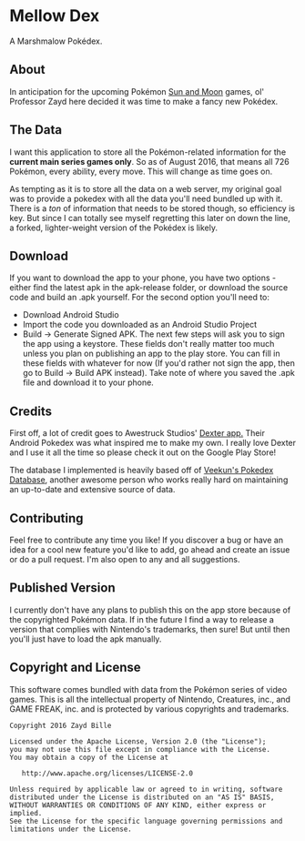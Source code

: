 # Mellow Dex

A Marshmalow Pokédex.

## About
In anticipation for the upcoming Pokémon [Sun and Moon](http://www.serebii.net/sunmoon/) games, ol' Professor Zayd here decided it was time to make a fancy new Pokédex.

## The Data
I want this application to store all the Pokémon-related information for the **current main series games only**. So as of August 2016, that means all 726 Pokémon, every ability, every move. This will change as time goes on.

As tempting as it is to store all the data on a web server, my original goal was to provide a pokedex with all the data you'll need bundled up with it. There is a *ton* of information that needs to be stored though, so efficiency is key. But since I can totally see myself regretting this later on down the line, a forked, lighter-weight version of the Pokédex is likely.

## Download
If you want to download the app to your phone, you have two options - either find the latest apk in the apk-release folder, or download the source code and build an .apk yourself. For the second option you'll need to:
* Download Android Studio
* Import the code you downloaded as an Android Studio Project
* Build -> Generate Signed APK.
The next few steps will ask you to sign the app using a keystore. These fields don't really matter too much unless you plan on publishing an app to the play store. You can fill in these fields with whatever for now (If you'd rather not sign the app, then go to Build -> Build APK instead). Take note of where you saved the .apk file and download it to your phone.

## Credits
First off, a lot of credit goes to Awestruck Studios' [Dexter app.](https://play.google.com/store/apps/details?id=com.awestruckstudios.pkmn&hl=en) Their Android Pokedex was what inspired me to make my own. I really love Dexter and I use it all the time so please check it out on the Google Play Store!

The database I implemented is heavily based off of [Veekun's Pokedex Database](https://github.com/veekun/pokedex), another awesome person who works really hard on maintaining an up-to-date and extensive source of data.

## Contributing
Feel free to contribute any time you like! If you discover a bug or have an idea for a cool new feature you'd like to add, go ahead and create an issue or do a pull request. I'm also open to any and all suggestions.

## Published Version
I currently don't have any plans to publish this on the app store because of the copyrighted Pokémon data. If in the future I find a way to release a version that complies with Nintendo's trademarks, then sure! But until then you'll just have to load the apk manually.

## Copyright and License
This software comes bundled with data from the Pokémon series of video games. This is all the intellectual property of Nintendo, Creatures, inc., and GAME FREAK, inc. and is protected by various copyrights and trademarks.

    Copyright 2016 Zayd Bille

    Licensed under the Apache License, Version 2.0 (the "License");
    you may not use this file except in compliance with the License.
    You may obtain a copy of the License at

       http://www.apache.org/licenses/LICENSE-2.0

    Unless required by applicable law or agreed to in writing, software
    distributed under the License is distributed on an "AS IS" BASIS,
    WITHOUT WARRANTIES OR CONDITIONS OF ANY KIND, either express or implied.
    See the License for the specific language governing permissions and
    limitations under the License.
